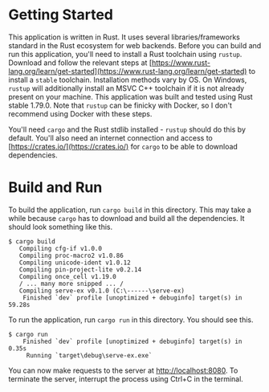 # Getting Started

This application is written in Rust. It uses several libraries/frameworks standard in the Rust ecosystem for web backends. Before you can build and run this application, you'll need to install a Rust toolchain using `rustup`. Download and follow the relevant steps at [https://www.rust-lang.org/learn/get-started](https://www.rust-lang.org/learn/get-started) to install a `stable` toolchain. Installation methods vary by OS. On Windows, `rustup` will additionally install an MSVC C++ toolchain if it is not already present on your machine. This application was built and tested using Rust stable 1.79.0. Note that `rustup` can be finicky with Docker, so I don't recommend using Docker with these steps.

You'll need `cargo` and the Rust stdlib installed - `rustup` should do this by default. You'll also need an internet connection and access to [https://crates.io/](https://crates.io/) for `cargo` to be able to download dependencies.

# Build and Run

To build the application, run `cargo build` in this directory. This may take a while because `cargo` has to download and build all the dependencies. It should look something like this.
```
$ cargo build
   Compiling cfg-if v1.0.0
   Compiling proc-macro2 v1.0.86
   Compiling unicode-ident v1.0.12
   Compiling pin-project-lite v0.2.14
   Compiling once_cell v1.19.0
   / ... many more snipped ... /
   Compiling serve-ex v0.1.0 (C:\------\serve-ex)
    Finished `dev` profile [unoptimized + debuginfo] target(s) in 59.28s
```

To run the application, run `cargo run` in this directory. You should see this.
```
$ cargo run
    Finished `dev` profile [unoptimized + debuginfo] target(s) in 0.35s
     Running `target\debug\serve-ex.exe`
```
You can now make requests to the server at [http://localhost:8080](http://localhost:8080). To terminate the server, interrupt the process using Ctrl+C in the terminal.